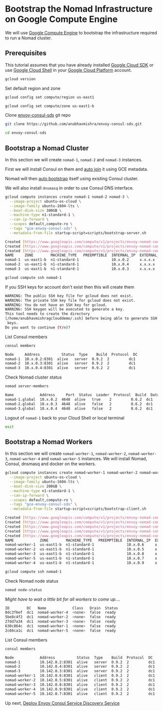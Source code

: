 # Bootstrap the Nomad Infrastructure on Google Compute Engine

We will use [Google Compute Engine](https://cloud.google.com/compute/) to bootstrap the infrastructure required to run a Nomad cluster.

## Prerequisites

This tutorial assumes that you have already installed [Google Cloud SDK](https://cloud.google.com/sdk/) or use [Google Cloud Shell](https://cloud.google.com/shell/docs/) in your [Google Cloud Platform](https://cloud.google.com/) account.

```bash
gcloud version
```

Set default region and zone

```bash
gcloud config set compute/region us-east1
```

```bash
gcloud config set compute/zone us-east1-b
```

Clone [envoy-consul-sds](https://github.com/anubhavmishra/envoy-consul-sds) git repo

```bash
git clone https://github.com/anubhavmishra/envoy-consul-sds.git
```

```bash
cd envoy-consul-sds
```

## Bootstrap a Nomad Cluster

In this section we will create `nomad-1`, `nomad-2` and `nomad-3` instances.

First we will install Consul on them and [auto join](https://www.consul.io/docs/agent/options.html#google-compute-engine) it using GCE metadata.

Nomad will then [auto bootstrap](https://www.nomadproject.io/guides/cluster/automatic.html) itself using existing Consul cluster.

We will also install `dnsmasq` in order to use Consul DNS interface.

```bash
gcloud compute instances create nomad-1 nomad-2 nomad-3 \
  --image-project ubuntu-os-cloud \
  --image-family ubuntu-1604-lts \
  --boot-disk-size 300GB \
  --machine-type n1-standard-1 \
  --can-ip-forward \
  --scopes default,compute-ro \
  --tags "gce-envoy-consul-sds" \
  --metadata-from-file startup-script=scripts/bootstrap-server.sh
```

```bash
Created [https://www.googleapis.com/compute/v1/projects/envoy-nomad-consul/zones/us-east1-b/instances/nomad-1].
Created [https://www.googleapis.com/compute/v1/projects/envoy-nomad-consul/zones/us-east1-b/instances/nomad-2].
Created [https://www.googleapis.com/compute/v1/projects/envoy-nomad-consul/zones/us-east1-b/instances/nomad-3].
NAME     ZONE        MACHINE_TYPE   PREEMPTIBLE  INTERNAL_IP  EXTERNAL_IP     STATUS
nomad-1  us-east1-b  n1-standard-1               10.x.0.2     x.x.x.x         RUNNING
nomad-2  us-east1-b  n1-standard-1               10.x.0.4     x.x.x.x         RUNNING
nomad-3  us-east1-b  n1-standard-1               10.x.0.3     x.x.x.x         RUNNING
```

```bash
gcloud compute ssh nomad-1
```

If you SSH keys for account don't exist then this will create them 
```bash
WARNING: The public SSH key file for gcloud does not exist.
WARNING: The private SSH key file for gcloud does not exist.
WARNING: You do not have an SSH key for gcloud.
WARNING: SSH keygen will be executed to generate a key.
This tool needs to create the directory
[/home/anubhavmishragclouddemo/.ssh] before being able to generate SSH
 keys.
Do you want to continue (Y/n)? 
```

List Consul members

```bash
consul members
```

```bash
Node     Address          Status  Type    Build  Protocol  DC
nomad-1  10.x.0.2:8301  alive   server  0.9.2  2         dc1
nomad-2  10.x.0.3:8301  alive   server  0.9.2  2         dc1
nomad-3  10.x.0.4:8301  alive   server  0.9.2  2         dc1
```

Check Nomad cluster status

```bash
nomad server-members
```

```bash
Name            Address     Port  Status  Leader  Protocol  Build  Datacenter  Region
nomad-1.global  10.x.0.2  4648  alive   true    2         0.6.2  dc1         global
nomad-2.global  10.x.0.3  4648  alive   false   2         0.6.2  dc1         global
nomad-3.global  10.x.0.4  4648  alive   false   2         0.6.2  dc1         global
```

Logout of `nomad-1` back to your Cloud Shell or local terminal

```bash
exit
```

## Bootstrap a Nomad Workers

In this section we will create `nomad-worker-1`, `nomad-worker-2`, `nomad-worker-3`, `nomad-worker-4` and `nomad-worker-5` instances. We will install Nomad, Consul, dnsmasq and docker on the workers.

```bash
gcloud compute instances create nomad-worker-1 nomad-worker-2 nomad-worker-3 nomad-worker-4 nomad-worker-5 \
  --image-project ubuntu-os-cloud \
  --image-family ubuntu-1604-lts \
  --boot-disk-size 200GB \
  --machine-type n1-standard-1 \
  --can-ip-forward \
  --scopes default,compute-ro \
  --tags "gce-envoy-consul-sds" \
  --metadata-from-file startup-script=scripts/bootstrap-client.sh
```

```bash
Created [https://www.googleapis.com/compute/v1/projects/envoy-nomad-consul/zones/us-east1-b/instances/nomad-worker-1].
Created [https://www.googleapis.com/compute/v1/projects/envoy-nomad-consul/zones/us-east1-b/instances/nomad-worker-2].
Created [https://www.googleapis.com/compute/v1/projects/envoy-nomad-consul/zones/us-east1-b/instances/nomad-worker-3].
Created [https://www.googleapis.com/compute/v1/projects/envoy-nomad-consul/zones/us-east1-b/instances/nomad-worker-5].
Created [https://www.googleapis.com/compute/v1/projects/envoy-nomad-consul/zones/us-east1-b/instances/nomad-worker-4].
NAME            ZONE        MACHINE_TYPE   PREEMPTIBLE  INTERNAL_IP  EXTERNAL_IP     STATUS
nomad-worker-1  us-east1-b  n1-standard-1               10.x.0.6     x.x.x.x         RUNNING
nomad-worker-2  us-east1-b  n1-standard-1               10.x.0.5     x.x.x.x         RUNNING
nomad-worker-3  us-east1-b  n1-standard-1               10.x.0.8     x.x.x.x         RUNNING
nomad-worker-5  us-east1-b  n1-standard-1               10.x.0.7     x.x.x.x         RUNNING
nomad-worker-4  us-east1-b  n1-standard-1               10.x.0.9     x.x.x.x         RUNNING
```

```bash
gcloud compute ssh nomad-1
```

Check Nomad node status

```bash
nomad node-status
```

*Might have to wait a little bit for all workers to come up....*

```bash
ID        DC   Name            Class   Drain  Status
8dc3f6ef  dc1  nomad-worker-4  <none>  false  ready
5be8c4f2  dc1  nomad-worker-2  <none>  false  ready
27dd7a34  dc1  nomad-worker-3  <none>  false  ready
630c864c  dc1  nomad-worker-1  <none>  false  ready
2c66ca1c  dc1  nomad-worker-5  <none>  false  ready
```

List Consul members

```bash
consul members
```

```bash
Node            Address          Status  Type    Build  Protocol  DC
nomad-1         10.142.0.2:8301  alive   server  0.9.2  2         dc1
nomad-2         10.142.0.4:8301  alive   server  0.9.2  2         dc1
nomad-3         10.142.0.3:8301  alive   server  0.9.2  2         dc1
nomad-worker-1  10.142.0.6:8301  alive   client  0.9.2  2         dc1
nomad-worker-2  10.142.0.5:8301  alive   client  0.9.2  2         dc1
nomad-worker-3  10.142.0.8:8301  alive   client  0.9.2  2         dc1
nomad-worker-4  10.142.0.9:8301  alive   client  0.9.2  2         dc1
nomad-worker-5  10.142.0.7:8301  alive   client  0.9.2  2         dc1
```

Up next, [Deploy Envoy Consul Service Discovery Service](./deploy-envoy-consul-sds.md)